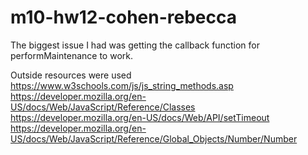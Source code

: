 # m10-hw12-cohen-rebecca

The biggest issue I had was getting the callback function for performMaintenance to work.

Outside resources were used
https://www.w3schools.com/js/js_string_methods.asp
https://developer.mozilla.org/en-US/docs/Web/JavaScript/Reference/Classes
https://developer.mozilla.org/en-US/docs/Web/API/setTimeout
https://developer.mozilla.org/en-US/docs/Web/JavaScript/Reference/Global_Objects/Number/Number
